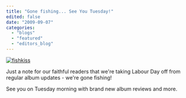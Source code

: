 ```yaml
---
title: "Gone fishing... See You Tuesday!"
edited: false
date: "2009-09-07"
categories:
  - "blogs"
  - "featured"
  - "editors_blog"
---
```


[![fishkiss](http://www.hellbound.ca/wp-content/uploads/2009/09/fishkiss.jpg "fishkiss")](http://www.hellbound.ca/wp-content/uploads/2009/09/fishkiss.jpg)

Just a note for our faithful readers that we're taking Labour Day off from regular album updates - we're gone fishing!

See you on Tuesday morning with brand new album reviews and more.
